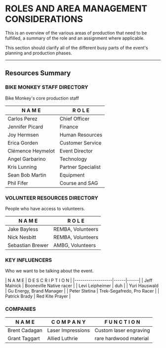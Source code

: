 # ROLES AND AREA MANAGEMENT CONSIDERATIONS
This is an overview of the various areas of production that need to be fulfilled, a summary of the role and an assignment where applicable.

This section should clarify all of the different busy parts of the event's planning and production phases.

---
## Resources Summary

### BIKE MONKEY STAFF DIRECTORY
Bike Monkey's core production staff

| N A M E      | R O L E |
|-------------------|------|
| Carlos Perez      | Chief Officer |
| Jennifer Picard   | Finance |
| Joy Hermsen       | Human Resources |
| Erica Gorden      | Customer Service |
| Clémence Heymelot | Event Director |
| Angel Garbarino   | Technology |
| Kris Lunning      | Partner Specialist |
| Sean Bob Martin   | Equipment |
| Phil Fifer        | Course and SAG |

### VOLUNTEER RESOURCES DIRECTORY
People who have access to volunteers.

| N A M E      | R O L E |
|-------------------|------|
| Jake Bayless   | REMBA, Volunteers |
| Nick Nesbitt   | REMBA, Volunteers |
| Sebastian Brewer   | AMBG, Volunteers |

### KEY INFLUENCERS
Who we want to be talking about the event.

| N A M E      | D E S C R I P T I O N |
|-------------------|------|------|
| Jeff Malnick   | Booneville Native racer |
| Levi Leipheimer   | duh |
| Yuri Hauswald   | Gu Energy, Brand Manager |
| Peter Stetina   | Trek-Segafredo, Pro Racer |
| Patrick Brady | Red Kite Prayer |


### COMPANIES

| N A M E      | C O M P A N Y | F U N C T I O N |
|-------------------|------|-------|
| Brent Cadagan     | Laser Impressions | Custom laser engraving |
| Grant Taggart     | Allied Luthrie | rare hardwood material |
